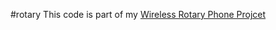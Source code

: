 #rotary 
This code is part of my [Wireless Rotary Phone Projcet](http://agweiss.com/projects/rotary)
